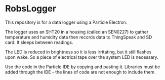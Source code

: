 # RobsLogger
This repository is for a data logger using a Particle Electron. 

The logger uses an SHT20 in a housing (called an SEN0227) to gather temperature and humidity data then records data to ThingSpeak and SD card. It sleeps between readings.

The LED is reduced in brightness so it is less irritating, but it still flashes upon wake. So a piece of electrical tape over the system LED is necessary.

Use the code in the Particle IDE by copying and pasting it. Libraries must be added through the IDE - the lines of code are not enough to include them.
